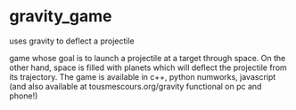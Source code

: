 # gravity_game
uses gravity to deflect a projectile

game whose goal is to launch a projectile at a target through space. On the other hand, space is filled with planets which will deflect the projectile from its trajectory.
The game is available in c++, python numworks, javascript (and also available at tousmescours.org/gravity functional on pc and phone!)
